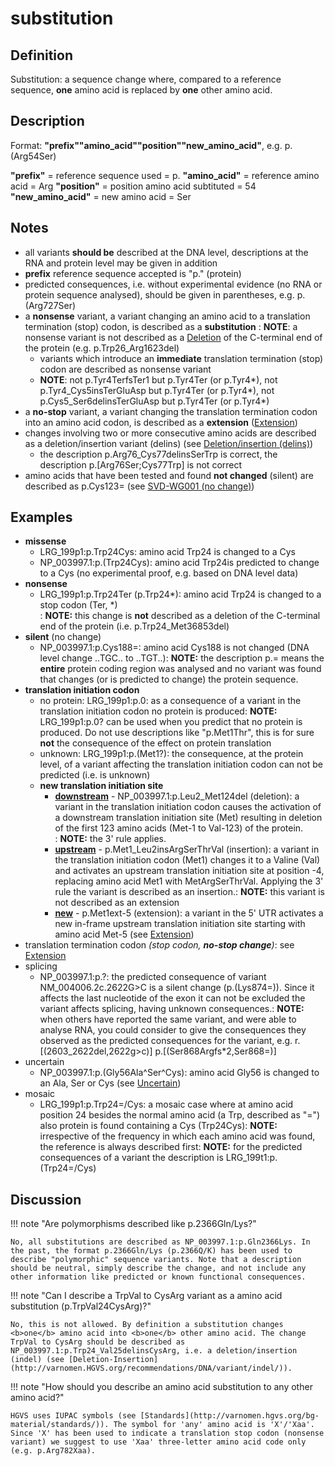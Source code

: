 # substitution

## Definition

Substitution: a sequence change where, compared to a reference sequence, <b>one</b> amino acid is replaced by <b>one</b> other amino acid.

## Description

Format:   **"prefix""amino_acid""position""new_amino_acid"**,  e.g. p.(Arg54Ser)

**"prefix"**  =  reference sequence used  =  p.
**"amino_acid"**  =  reference amino acid  =  Arg
**"position"**  =  position amino acid subtituted  =  54
**"new_amino_acid"**  =  new amino acid  =  Ser

## Notes

* all variants **should be** described at the DNA level, descriptions at the RNA and protein level may be given in addition
* **prefix** reference sequence accepted is "p." (protein)
* predicted consequences, i.e. without experimental evidence (no RNA or protein sequence analysed), should be given in parentheses, e.g. p.(Arg727Ser)
* a **nonsense** variant, a variant changing an amino acid to a translation termination (stop) codon, is described as a **substitution**
:    **NOTE**:    a nonsense variant is not described as a [Deletion](../deletion/) of the C-terminal end of the protein (e.g. p.Trp26\_Arg1623del)
    * variants which introduce an **immediate** translation termination (stop) codon are described as nonsense variant
    * **NOTE**:    not p.Tyr4TerfsTer1 but p.Tyr4Ter (or p.Tyr4*), not p.Tyr4\_Cys5insTerGluAsp but p.Tyr4Ter (or p.Tyr4*), not p.Cys5\_Ser6delinsTerGluAsp but p.Tyr4Ter (or p.Tyr4*)    
* a **no-stop** variant, a variant changing the translation termination codon into an amino acid codon, is described as a **extension** ([Extension](../extension/))
* changes involving two or more consecutive amino acids are described as a deletion/insertion variant (delins) (see [Deletion/insertion (delins)](../delins/))
    * the description p.Arg76\_Cys77delinsSerTrp is correct, the description p.[Arg76Ser;Cys77Trp] is not correct
* amino acids that have been tested and found **not changed** (silent) are described as p.Cys123= (see [SVD-WG001 (no change)](http://www.hgvs.org/mutnomen/accepted001.html))
## Examples

* **missense**
    * LRG\_199p1:p.Trp24Cys: amino acid Trp24 is changed to a Cys
    * NP\_003997.1:p.(Trp24Cys): amino acid Trp24is predicted to change to a Cys (no experimental proof, e.g. based on DNA level data)
* **nonsense**
    * LRG\_199p1:p.Trp24Ter (p.Trp24\*): amino acid Trp24 is changed to a stop codon (Ter, \*)<br>: **NOTE:**    this change is **not** described as a deletion of the C-terminal end of the protein (i.e. p.Trp24\_Met36853del)
* **silent**  (no change)
    * NP\_003997.1:p.Cys188=: amino acid Cys188 is not changed (DNA level change ..TGC.. to ..TGT..): **NOTE:**    the description p.= means the **entire** protein coding region was analysed and no variant was found that changes (or is predicted to change) the protein sequence.
* **translation initiation codon**  
    * no protein: LRG\_199p1:p.0: as a consequence of a variant in the translation initiation codon no protein is produced: **NOTE:**    LRG\_199p1:p.0? can be used when you predict that no protein is produced. Do not use descriptions like "p.Met1Thr", this is for sure **not** the consequence of the effect on protein translation
    * unknown: LRG\_199p1:p.(Met1?): the consequence, at the protein level, of a variant affecting the translation initiation codon can not be predicted (i.e. is unknown)
    * **new translation initiation site**
        * **<u>downstream</u>**  -  NP\_003997.1:p.Leu2\_Met124del (deletion): a variant in the translation initiation codon causes the activation of a downstream translation initiation site (Met) resulting in deletion of the first 123 amino acids (Met-1 to Val-123) of the protein.<br>: **NOTE:**    the 3' rule applies.
        * **<u>upstream</u>**  -  p.Met1_Leu2insArgSerThrVal (insertion): a variant in the translation initiation codon (Met1) changes it to a Valine (Val) and activates an upstream translation initiation site at position -4, replacing amino acid Met1 with MetArgSerThrVal. Applying the 3' rule the variant is described as an insertion.: **NOTE:**    this variant is not described as an extension
        * **<u>new</u>**  -  p.Met1ext-5 (extension): a variant in the 5' UTR activates a new in-frame upstream translation initiation site starting with amino acid Met-5 (see [Extension](../extension))
* translation termination codon _(stop codon, **no-stop change**)_: see [Extension](../extension)
* splicing
    * NP\_003997.1:p.?: the predicted consequence of variant NM\_004006.2c.2622G>C is a silent change (p.(Lys874=)). Since it affects the last nucleotide of the exon it can not be excluded the variant affects splicing, having unknown consequences.: **NOTE:**    when others have reported the same variant, and were able to analyse RNA, you could consider to give the consequences they observed as the predicted consequences for the variant, e.g. r.[(2603\_2622del,2622g>c)] p.[(Ser868Argfs\*2,Ser868=)]
* uncertain
    * NP\_003997.1:p.(Gly56Ala^Ser^Cys): amino acid Gly56 is changed to an Ala, Ser or Cys (see [Uncertain](../../uncertain/))
* mosaic
    * LRG\_199p1:p.Trp24=/Cys: a mosaic case where at amino acid position 24 besides the normal amino acid (a Trp, described as "=") also protein is found containing a Cys (Trp24Cys): **NOTE:**    irrespective of the frequency in which each amino acid was found, the reference is always described first: **NOTE:**    for the predicted consequences of a variant the description is LRG_199t1:p.(Trp24=/Cys)
## Discussion

!!! note "<a name="polymorphism"></a>Are polymorphisms described like p.2366Gln/Lys?"

    No, all substitutions are described as NP_003997.1:p.Gln2366Lys. In the past, the format p.2366Gln/Lys (p.2366Q/K) has been used to describe "polymorphic" sequence variants. Note that a description should be neutral, simply describe the change, and not include any other information like predicted or known functional consequences.

!!! note "Can I describe a TrpVal to CysArg variant as a amino acid substitution (p.TrpVal24CysArg)?"

    No, this is not allowed. By definition a substitution changes <b>one</b> amino acid into <b>one</b> other amino acid. The change TrpVal to CysArg should be described as NP_003997.1:p.Trp24_Val25delinsCysArg, i.e. a deletion/insertion (indel) (see [Deletion-Insertion](http://varnomen.HGVS.org/recommendations/DNA/variant/indel/)).

!!! note "How should you describe an amino acid substitution to any other amino acid?"

    HGVS uses IUPAC symbols (see [Standards](http://varnomen.hgvs.org/bg-material/standards/)). The symbol for 'any' amino acid is 'X'/'Xaa'. Since 'X' has been used to indicate a translation stop codon (nonsense variant) we suggest to use 'Xaa' three-letter amino acid code only (e.g. p.Arg782Xaa).
